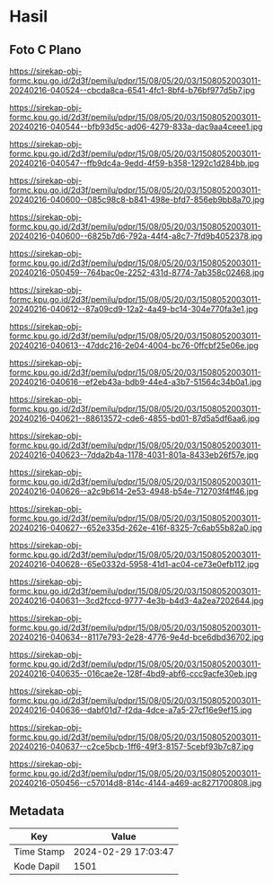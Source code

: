 # Hasil

## Foto C Plano

https://sirekap-obj-formc.kpu.go.id/2d3f/pemilu/pdpr/15/08/05/20/03/1508052003011-20240216-040524--cbcda8ca-6541-4fc1-8bf4-b76bf977d5b7.jpg

https://sirekap-obj-formc.kpu.go.id/2d3f/pemilu/pdpr/15/08/05/20/03/1508052003011-20240216-040544--bfb93d5c-ad06-4279-833a-dac9aa4ceee1.jpg

https://sirekap-obj-formc.kpu.go.id/2d3f/pemilu/pdpr/15/08/05/20/03/1508052003011-20240216-040547--ffb9dc4a-9edd-4f59-b358-1292c1d284bb.jpg

https://sirekap-obj-formc.kpu.go.id/2d3f/pemilu/pdpr/15/08/05/20/03/1508052003011-20240216-040600--085c98c8-b841-498e-bfd7-856eb9bb8a70.jpg

https://sirekap-obj-formc.kpu.go.id/2d3f/pemilu/pdpr/15/08/05/20/03/1508052003011-20240216-040600--6825b7d6-792a-44f4-a8c7-7fd9b4052378.jpg

https://sirekap-obj-formc.kpu.go.id/2d3f/pemilu/pdpr/15/08/05/20/03/1508052003011-20240216-050459--764bac0e-2252-431d-8774-7ab358c02468.jpg

https://sirekap-obj-formc.kpu.go.id/2d3f/pemilu/pdpr/15/08/05/20/03/1508052003011-20240216-040612--87a09cd9-12a2-4a49-bc14-304e770fa3e1.jpg

https://sirekap-obj-formc.kpu.go.id/2d3f/pemilu/pdpr/15/08/05/20/03/1508052003011-20240216-040613--47ddc216-2e04-4004-bc76-0ffcbf25e06e.jpg

https://sirekap-obj-formc.kpu.go.id/2d3f/pemilu/pdpr/15/08/05/20/03/1508052003011-20240216-040616--ef2eb43a-bdb9-44e4-a3b7-51564c34b0a1.jpg

https://sirekap-obj-formc.kpu.go.id/2d3f/pemilu/pdpr/15/08/05/20/03/1508052003011-20240216-040621--88613572-cde6-4855-bd01-87d5a5df6aa6.jpg

https://sirekap-obj-formc.kpu.go.id/2d3f/pemilu/pdpr/15/08/05/20/03/1508052003011-20240216-040623--7dda2b4a-1178-4031-801a-8433eb26f57e.jpg

https://sirekap-obj-formc.kpu.go.id/2d3f/pemilu/pdpr/15/08/05/20/03/1508052003011-20240216-040626--a2c9b614-2e53-4948-b54e-712703f4ff46.jpg

https://sirekap-obj-formc.kpu.go.id/2d3f/pemilu/pdpr/15/08/05/20/03/1508052003011-20240216-040627--652e335d-262e-416f-8325-7c6ab55b82a0.jpg

https://sirekap-obj-formc.kpu.go.id/2d3f/pemilu/pdpr/15/08/05/20/03/1508052003011-20240216-040628--65e0332d-5958-41d1-ac04-ce73e0efb112.jpg

https://sirekap-obj-formc.kpu.go.id/2d3f/pemilu/pdpr/15/08/05/20/03/1508052003011-20240216-040631--3cd2fccd-9777-4e3b-b4d3-4a2ea7202644.jpg

https://sirekap-obj-formc.kpu.go.id/2d3f/pemilu/pdpr/15/08/05/20/03/1508052003011-20240216-040634--8117e793-2e28-4776-9e4d-bce6dbd36702.jpg

https://sirekap-obj-formc.kpu.go.id/2d3f/pemilu/pdpr/15/08/05/20/03/1508052003011-20240216-040635--016cae2e-128f-4bd9-abf6-ccc9acfe30eb.jpg

https://sirekap-obj-formc.kpu.go.id/2d3f/pemilu/pdpr/15/08/05/20/03/1508052003011-20240216-040636--dabf01d7-f2da-4dce-a7a5-27cf16e9ef15.jpg

https://sirekap-obj-formc.kpu.go.id/2d3f/pemilu/pdpr/15/08/05/20/03/1508052003011-20240216-040637--c2ce5bcb-1ff6-49f3-8157-5cebf93b7c87.jpg

https://sirekap-obj-formc.kpu.go.id/2d3f/pemilu/pdpr/15/08/05/20/03/1508052003011-20240216-050456--c57014d8-814c-4144-a469-ac8271700808.jpg


## Metadata

| Key        | Value               |
| ---------- | ------------------- |
| Time Stamp | 2024-02-29 17:03:47 |
| Kode Dapil | 1501                |



